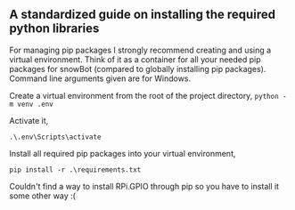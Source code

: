 ## A standardized guide on installing the required python libraries

For managing pip packages I strongly recommend creating and using a virtual environment. Think of it as a container for all your needed pip packages for snowBot (compared to globally installing pip packages). Command line arguments given are for Windows.

Create a virtual environment from the root of the project directory,
`python -m venv .env`

Activate it,

`.\.env\Scripts\activate`

Install all required pip packages into your virtual environment,

`pip install -r .\requirements.txt`

Couldn't find a way to install RPi.GPIO through pip so you have to install it some other way :(
